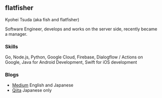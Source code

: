 ## flatfisher
Kyohei Tsuda (aka fish and flatfisher)

Software Engineer, develops and works on the server side, recently became a manager.

### Skills
Go, Node.js, Python, Google Cloud, Firebase, Dialogflow / Actions on Google, Java for Android Development, Swift for iOS development

### Blogs
- [Medium](https://medium.com/@flatfisher) English and Japanese
- [Qiita](https://qiita.com/flatfisher) Japanese only
